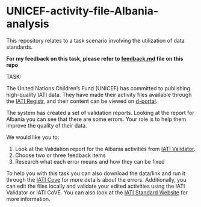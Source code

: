 # UNICEF-activity-file-Albania-analysis
This repository relates to a task scenario involving the utilization of data standards.

**For my feedback on this task, please refer to [feedback.md](https://github.com/Meysam-Arshadi/UNICEF-activity-file-Albania-analysis/blob/main/feedback.md) file on this repo**

TASK:

The United Nations Children’s Fund (UNICEF) has committed to publishing high-quality IATI data. They have made their activity files available through the [IATI Registr]([https://iatiregistry.org/publisher/unicef), and their content can be viewed on [d-portal](https://d-portal.org/ctrack.html#view=search&reporting_ref=XM-DAC-41122). 

The system has created a set of validation reports. Looking at the report for Albania you can see that there are some errors. Your role is to help them improve the quality of their data. 

We would like you to:

1.	Look at the Validation report for the Albania activities from [IATI Validator](https://validator.iatistandard.org/report/unicef-albania).
2.	Choose two or three feedback items 
3.	Research what each error means and how they can be fixed

To help you with this task you can also download the data/link and run it through the [IATI Cove](https://iati.cove.opendataservices.coop/) for more details about the errors. Additionally, you can edit the files locally and validate your edited activities using the IATI Validator or IATI CoVE. You can also look at the [IATI Standard Website](https://iatistandard.org/en/iati-standard/203/activity-standard/) for more information. 



